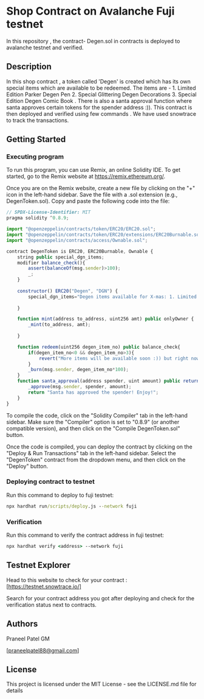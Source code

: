 # Shop Contract on Avalanche Fuji testnet

In this repository , the contract- Degen.sol in contracts is deployed to avalanche testnet and verified.

## Description

In this shop contract , a token called 'Degen' is created which has its own special items which are available to be redeemed. The items are - 1. Limited Edition Parker Degen Pen  2. Special Glittering Degen Decorations 3. Special Edition Degen Comic Book . There is also a santa approval function where santa approves certain tokens for the spender address :)). This contract is then deployed and verified using few commands . We have used snowtrace to track the transactions.

## Getting Started

### Executing program

To run this program, you can use Remix, an online Solidity IDE. To get started, go to the Remix website at https://remix.ethereum.org/.

Once you are on the Remix website, create a new file by clicking on the "+" icon in the left-hand sidebar. Save the file with a .sol extension (e.g., DegenToken.sol). Copy and paste the following code into the file:

```javascript
// SPDX-License-Identifier: MIT
pragma solidity ^0.8.9;

import "@openzeppelin/contracts/token/ERC20/ERC20.sol";
import "@openzeppelin/contracts/token/ERC20/extensions/ERC20Burnable.sol";
import "@openzeppelin/contracts/access/Ownable.sol";

contract DegenToken is ERC20, ERC20Burnable, Ownable {
    string public special_dgn_items; 
    modifier balance_check(){
        assert(balanceOf(msg.sender)>100);
        _;
    }
    
    constructor() ERC20("Degen", "DGN") { 
        special_dgn_items="Degen items available for X-mas: 1. Limited Edition Parker Degen Pen  2. Special Glittering Degen Decorations 3. Special Edition Degen Comic Book ";
        
    }

    function mint(address to_address, uint256 amt) public onlyOwner {
        _mint(to_address, amt);
        
    }

    function redeem(uint256 degen_item_no) public balance_check{
        if(degen_item_no<0 && degen_item_no>3){
            revert("More items will be available soon :)) but right now we have only three items.");
        }
        _burn(msg.sender, degen_item_no*100);
    }
    function santa_approval(address spender, uint amount) public returns (string memory){
        _approve(msg.sender, spender, amount);
        return "Santa has approved the spender! Enjoy!";
    } 
}
```

To compile the code, click on the "Solidity Compiler" tab in the left-hand sidebar. Make sure the "Compiler" option is set to "0.8.9" (or another compatible version), and then click on the "Compile DegenToken.sol" button.

Once the code is compiled, you can deploy the contract by clicking on the "Deploy & Run Transactions" tab in the left-hand sidebar. Select the "DegenToken" contract from the dropdown menu, and then click on the "Deploy" button.

### Deploying contract to testnet

Run this command to deploy to fuji testnet:

```cmd
npx hardhat run/scripts/deploy.js --network fuji
```

### Verification

Run this command to verify the contract address in fuji testnet:
```cmd
npx hardhat verify <address> --network fuji
```
## Testnet Explorer

Head to this website to check for your contract : [https://testnet.snowtrace.io/]

Search for your contract address you got after deploying and check for the verification status next to contracts.
## Authors

Praneel Patel GM

[praneelpatel88@gmail.com]


## License

This project is licensed under the MIT License - see the LICENSE.md file for details
